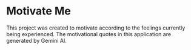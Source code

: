 # Motivate Me

This project was created to motivate according to the feelings currently being experienced. 
The motivational quotes in this application are generated by Gemini AI.
